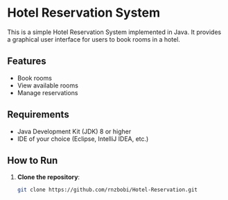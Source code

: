 # Hotel Reservation System

This is a simple Hotel Reservation System implemented in Java. It provides a graphical user interface for users to book rooms in a hotel.

## Features
- Book rooms
- View available rooms
- Manage reservations

## Requirements
- Java Development Kit (JDK) 8 or higher
- IDE of your choice (Eclipse, IntelliJ IDEA, etc.)

## How to Run
1. **Clone the repository**:
   ```bash
   git clone https://github.com/rnzbobi/Hotel-Reservation.git
